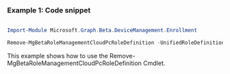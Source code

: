 ### Example 1: Code snippet

```powershell

Import-Module Microsoft.Graph.Beta.DeviceManagement.Enrollment

Remove-MgBetaRoleManagementCloudPcRoleDefinition -UnifiedRoleDefinitionId $unifiedRoleDefinitionId

```
This example shows how to use the Remove-MgBetaRoleManagementCloudPcRoleDefinition Cmdlet.

